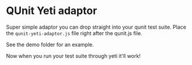 # QUnit Yeti adaptor

Super simple adaptor you can drop straight into your qunit test suite. Place the `qunit-yeti-adaptor.js` file right after the qunit.js file. 

See the demo folder for an example.

Now when you run your test suite through yeti it'll work!